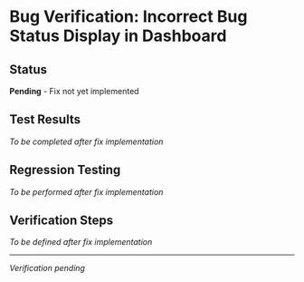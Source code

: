 # Bug Verification: Incorrect Bug Status Display in Dashboard

## Status
**Pending** - Fix not yet implemented

## Test Results
*To be completed after fix implementation*

## Regression Testing
*To be performed after fix implementation*

## Verification Steps
*To be defined after fix implementation*

---
*Verification pending*